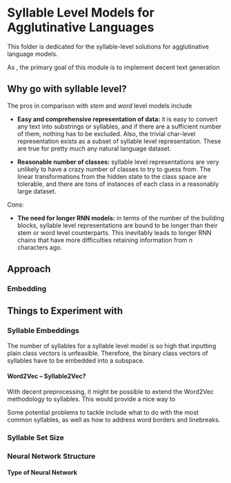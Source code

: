 # Syllable Level Models for Agglutinative Languages

This folder is dedicated for the syllable-level solutions for agglutinative language models.

As , the primary goal of this module is to implement decent text generation

## Why go with syllable level?

The pros in comparison with _stem_ and _word_ level models include

* __Easy and comprehensive representation of data:__ it is easy to convert any text into substrings or syllables, and if there are a sufficient number of them, nothing has to be excluded. Also, the trivial char-level representation exists as a subset of syllable level representation. These are true for pretty much any natural language dataset. 

* __Reasonable number of classes:__ syllable level representations are very unlikely to have a crazy number of classes to try to guess from. The linear transformations from the hidden state to the class space are tolerable, and there are tons of instances of each class in a reasonably large dataset.

Cons:

* __The need for longer RNN models:__ in terms of the number of the building blocks, syllable level representations are bound to be longer than their stem or word level counterparts. This inevitably leads to longer RNN chains that have more difficulties retaining information from _n_ characters ago.


## Approach

### Embedding 

## Things to Experiment with

### Syllable Embeddings

The number of syllables for a syllable level model is so high that inputting plain class vectors is unfeasible. Therefore, the binary class vectors of syllables have to be embedded into a subspace.


#### Word2Vec – Syllable2Vec?

With decent preprocessing, it might be possible to extend the Word2Vec methodology to syllables. This would provide a nice way to 

Some potential problems to tackle include what to do with the most common syllables, as well as how to address word borders and linebreaks.

### Syllable Set Size


### Neural Network Structure

#### Type of Neural Network



